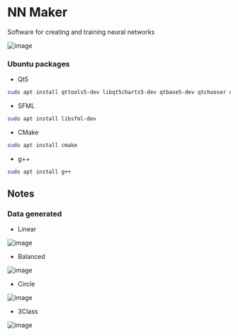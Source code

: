 # NN Maker

Software for creating and training neural networks 

![image](https://github.com/user-attachments/assets/7b9ef863-87f3-4481-9fe1-9c234f4cc593)

### Ubuntu packages
- Qt5
```bash
sudo apt install qttools5-dev libqt5charts5-dev qtbase5-dev qtchooser qt5-qmake qtbase5-dev-tools
```
- SFML
```bash
sudo apt install libsfml-dev
```
- CMake
```bash
sudo apt install cmake
```
- g++ 
```bash
sudo apt install g++
```

## Notes

### Data generated

- Linear

![image](https://github.com/user-attachments/assets/9527a4f3-2aab-48da-9fe6-63ecf2718afd)

- Balanced

![image](https://github.com/user-attachments/assets/56da518b-b8b9-46de-a0a3-0cbd86632119)

- Circle

![image](https://github.com/user-attachments/assets/5d62df5e-8fc9-4dfb-b1a6-4ff1838e0f85)

- 3Class

![image](https://github.com/user-attachments/assets/afce7af3-1e86-4253-9629-07afab6d4426)
